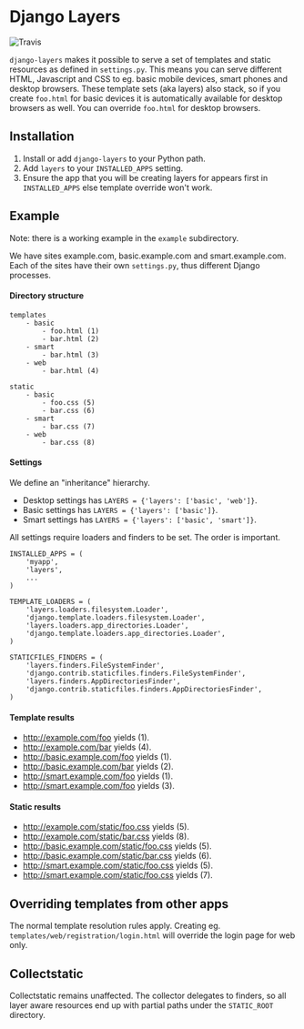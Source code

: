 # Django Layers
![Travis](https://travis-ci.org/hedleyroos/django-layers.svg?branch=develop)

`django-layers` makes it possible to serve a set of templates and static
resources as defined in `settings.py`. This means you can serve different HTML,
Javascript and CSS to eg. basic mobile devices, smart phones and desktop
browsers. These template sets (aka layers) also stack, so if you create
`foo.html` for basic devices it is automatically available for desktop browsers
as well.  You can override `foo.html` for desktop browsers.

## Installation
1. Install or add `django-layers` to your Python path.
2. Add `layers` to your `INSTALLED_APPS` setting.
3. Ensure the app that you will be creating layers for appears first in
`INSTALLED_APPS` else template override won't work.

## Example
Note: there is a working example in the `example` subdirectory.

We have sites example.com, basic.example.com and smart.example.com. Each
of the sites have their own `settings.py`, thus different Django processes.

#### Directory structure
    templates
        - basic
            - foo.html (1)
            - bar.html (2)
        - smart
            - bar.html (3)
        - web
            - bar.html (4)

    static
        - basic
            - foo.css (5)
            - bar.css (6)
        - smart
            - bar.css (7)
        - web
            - bar.css (8)

#### Settings
We define an "inheritance" hierarchy.

* Desktop settings has `LAYERS = {'layers': ['basic', 'web']}`.
* Basic settings has `LAYERS = {'layers': ['basic']}`.
* Smart settings has `LAYERS = {'layers': ['basic', 'smart']}`.

All settings require loaders and finders to be set. The order is important.

    INSTALLED_APPS = (
        'myapp',
        'layers',
        ...
    )

    TEMPLATE_LOADERS = (
        'layers.loaders.filesystem.Loader',
        'django.template.loaders.filesystem.Loader',
        'layers.loaders.app_directories.Loader',
        'django.template.loaders.app_directories.Loader',
    )

    STATICFILES_FINDERS = (
        'layers.finders.FileSystemFinder',
        'django.contrib.staticfiles.finders.FileSystemFinder',
        'layers.finders.AppDirectoriesFinder',
        'django.contrib.staticfiles.finders.AppDirectoriesFinder',
    )

#### Template results
* http://example.com/foo yields (1).
* http://example.com/bar yields (4).
* http://basic.example.com/foo yields (1).
* http://basic.example.com/bar yields (2).
* http://smart.example.com/foo yields (1).
* http://smart.example.com/foo yields (3).

#### Static results
* http://example.com/static/foo.css yields (5).
* http://example.com/static/bar.css yields (8).
* http://basic.example.com/static/foo.css yields (5).
* http://basic.example.com/static/bar.css yields (6).
* http://smart.example.com/static/foo.css yields (5).
* http://smart.example.com/static/foo.css yields (7).

## Overriding templates from other apps
The normal template resolution rules apply. Creating eg.
`templates/web/registration/login.html` will override the login page for web
only.

## Collectstatic
Collectstatic remains unaffected. The collector delegates to finders, so all layer
aware resources end up with partial paths under the `STATIC_ROOT` directory.
